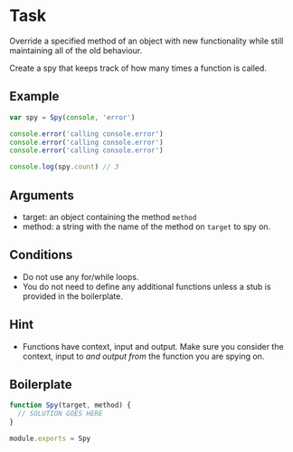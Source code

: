# Task

Override a specified method of an object with new functionality while still maintaining all of the old
behaviour.

Create a spy that keeps track of how many times a function is called.

## Example

```js
var spy = Spy(console, 'error')

console.error('calling console.error')
console.error('calling console.error')
console.error('calling console.error')

console.log(spy.count) // 3
```

## Arguments

* target: an object containing the method `method`
* method: a string with the name of the method on `target` to spy on.

## Conditions

* Do not use any for/while loops.
* You do not need to define any additional functions
  unless a stub is provided in the boilerplate.

## Hint

* Functions have context, input and output. Make sure you consider the context,
  input to *and output from* the function you are spying on.

## Boilerplate

```js
function Spy(target, method) {
  // SOLUTION GOES HERE
}

module.exports = Spy
```

